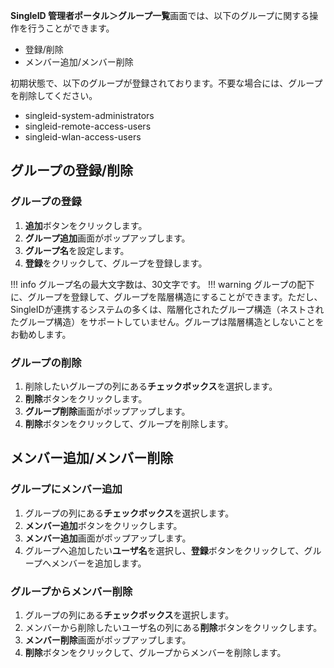 **SingleID 管理者ポータル＞グループ一覧**画面では、以下のグループに関する操作を行うことができます。

* 登録/削除
* メンバー追加/メンバー削除

初期状態で、以下のグループが登録されております。不要な場合には、グループを削除してください。

* singleid-system-administrators
* singleid-remote-access-users
* singleid-wlan-access-users

## グループの登録/削除
### グループの登録
1. **追加**ボタンをクリックします。
2. **グループ追加**画面がポップアップします。
3. **グループ名**を設定します。
4. **登録**をクリックして、グループを登録します。

!!! info
    グループ名の最大文字数は、30文字です。
!!! warning
    グループの配下に、グループを登録して、グループを階層構造にすることができます。ただし、SingleIDが連携するシステムの多くは、階層化されたグループ構造（ネストされたグループ構造）をサポートしていません。グループは階層構造としないことをお勧めします。

### グループの削除
1. 削除したいグループの列にある**チェックボックス**を選択します。
2. **削除**ボタンをクリックします。
3. **グループ削除**画面がポップアップします。
4. **削除**ボタンをクリックして、グループを削除します。

## メンバー追加/メンバー削除
### グループにメンバー追加
1. グループの列にある**チェックボックス**を選択します。
2. **メンバー追加**ボタンをクリックします。
3. **メンバー追加**画面がポップアップします。
4. グループへ追加したい**ユーザ名**を選択し、**登録**ボタンをクリックして、グループへメンバーを追加します。

### グループからメンバー削除
1. グループの列にある**チェックボックス**を選択します。
2. メンバーから削除したいユーザ名の列にある**削除**ボタンをクリックします。
3. **メンバー削除**画面がポップアップします。
4. **削除**ボタンをクリックして、グループからメンバーを削除します。

